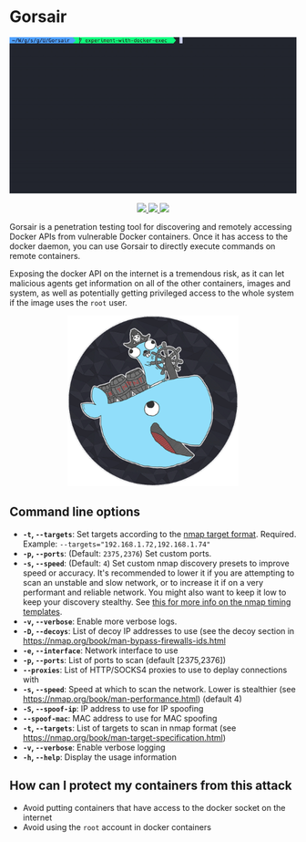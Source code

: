 # Gorsair

<p align="center">
    <a href="https://asciinema.org/a/226476"><img src="images/gorsair.gif" width="700px"/></a>
</p>
<p align="center">
    <a href="#license">
        <img src="https://img.shields.io/badge/license-Apache-blue.svg?style=flat" />
    </a>
    <a href="https://goreportcard.com/report/github.com/Ullaakut/gorsair">
        <img src="https://goreportcard.com/badge/github.com/Ullaakut/gorsair" />
    </a>
    <a href="https://github.com/Ullaakut/gorsair/releases/latest">
        <img src="https://img.shields.io/github/release/Ullaakut/gorsair.svg?style=flat" />
    </a>
</p>

Gorsair is a penetration testing tool for discovering and remotely accessing Docker APIs from vulnerable Docker containers. Once it has access to the docker daemon, you can use Gorsair to directly execute commands on remote containers.

Exposing the docker API on the internet is a tremendous risk, as it can let malicious agents get information on all of the other containers, images and system, as well as potentially getting privileged access to the whole system if the image uses the `root` user.

<p align="center">
    <img src="images/Gorsair.png" width="300px"/>
</p>

## Command line options

* **`-t`, `--targets`**:    Set targets according to the [nmap target format](https://nmap.org/book/man-target-specification.html). Required. Example: `--targets="192.168.1.72,192.168.1.74"`
* **`-p`, `--ports`**:      (Default: `2375,2376`) Set custom ports.
* **`-s`, `--speed`**:      (Default: `4`) Set custom nmap discovery presets to improve speed or accuracy. It's recommended to lower it if you are attempting to scan an unstable and slow network, or to increase it if on a very performant and reliable network. You might also want to keep it low to keep your discovery stealthy. See [this for more info on the nmap timing templates](https://nmap.org/book/man-performance.html).
* **`-v`, `--verbose`**:    Enable more verbose logs.
* **`-D`, `--decoys`**:     List of decoy IP addresses to use (see the decoy section in https://nmap.org/book/man-bypass-firewalls-ids.html
* **`-e`, `--interface`**:  Network interface to use
* **`-p`, `--ports`**:      List of ports to scan (default [2375,2376])
* **`--proxies`**:          List of HTTP/SOCKS4 proxies to use to deplay connections with
* **`-s`, `--speed`**:      Speed at which to scan the network. Lower is stealthier (see https://nmap.org/book/man-performance.html) (default 4)
* **`-S`, `--spoof-ip`**:   IP address to use for IP spoofing
* **`--spoof-mac`**:        MAC address to use for MAC spoofing
* **`-t`, `--targets`**:    List of targets to scan in nmap format (see https://nmap.org/book/man-target-specification.html)
* **`-v`, `--verbose`**:    Enable verbose logging
* **`-h`, `--help`**:       Display the usage information

## How can I protect my containers from this attack

* Avoid putting containers that have access to the docker socket on the internet
* Avoid using the `root` account in docker containers
